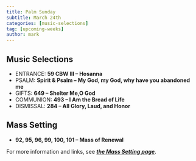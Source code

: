 ```yaml
---
title: Palm Sunday
subtitle: March 24th 
categories: [music-selections]
tag: [upcoming-weeks]
author: mark
---
```


## Music Selections

- ENTRANCE: **59 CBW III – Hosanna**
- PSALM: **Spirit & Psalm – My God, my God, why have you abandoned me**
- GIFTS: **649 – Shelter Me,O God**
- COMMUNION: **493 – I Am the Bread of Life**
- DISMISSAL: **284 – All Glory, Laud, and Honor**

## Mass Setting

- **92, 95, 96, 99, 100, 101 – Mass of Renewal**

For more information and links, see _**[the Mass Setting page](/mass-setting/)**_.
